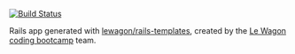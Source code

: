 [![Build Status](https://travis-ci.com/atmosfeer/product_hunt_clone.svg?branch=master)](https://travis-ci.com/atmosfeer/product_hunt_clone)

Rails app generated with [lewagon/rails-templates](https://github.com/lewagon/rails-templates), created by the [Le Wagon coding bootcamp](https://www.lewagon.com) team.
